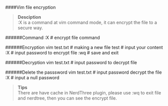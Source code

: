 ####Vim file encryption

><b>Desciption</b><br>
    :X  is a command at vim command mode, it can encrypt the file to a secure way.

######Command
    :X     # encrypt file command

######Encryption
    vim test.txt  # making a new file
        test      # input your content
    :X            # input password to encrypt file
    :wq           # save and exit

######Decryption
    vim test.txt  # input password to decrypt file

######Delete the passsword
    vim test.txt  # input password decrypt the file
    :X            # input a null password

><b>Tips</b><br>
    There are have cache in NerdThree plugin, please use :wq to exit file and nerdtree, then you can see the encrypt file.





